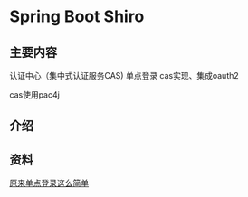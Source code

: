 # Spring Boot Shiro

## 主要内容

认证中心（集中式认证服务CAS)
单点登录 cas实现、集成oauth2

cas使用pac4j

## 介绍

## 资料
[原来单点登录这么简单 ](https://mp.weixin.qq.com/s?__biz=MzI5ODI5NDkxMw==&mid=2247489068&idx=1&sn=8f2c9eaae44664c0850f023f45576ab9&chksm=eca95dc2dbded4d4163eea3c66fa1ac46671ebcb2f23012941b6c2133f4a57bc55f95ed53028&mpshare=1&scene=23&srcid=0705tCGulkdAUeFBwrb0KWAj#rd)